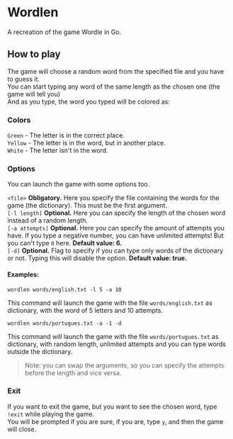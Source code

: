 # Wordlen

A recreation of the game Wordle in Go.

## How to play

The game will choose a random word from the specified file and you have to guess it. <br />
You can start typing any word of the same length as the chosen one (the game will tell you) <br />
And as you type, the word you typed will be colored as:

### Colors

`Green` - The letter is in the correct place. <br />
`Yellow` - The letter is in the word, but in another place. <br />
`White` - The letter isn't in the word. <br />

### Options

You can launch the game with some options too.

`<file>` **Obligatory.** Here you specify the file containing the words for the game (the dictionary). This must be the first argument. <br />
`[-l length]` **Optional.** Here you can specify the length of the chosen word instead of a random length. <br />
`[-a attempts]` **Optional.** Here you can specify the amount of attempts you have. If you type a negative number, you can have unlimited attempts! But you can't type `0` here. **Default value: 6.** <br />
`[-d]` **Optional.** Flag to specify if you can type only words of the dictionary or not. Typing this will disable the option. **Default value: true.** <br />

#### Examples:

```
wordlen words/english.txt -l 5 -a 10
```

This command will launch the game with the file `words/english.txt` as dictionary, with the word of 5 letters and 10 attempts.

```
wordlen words/portugues.txt -a -1 -d
```

This command will launch the game with the file `words/portugues.txt` as dictionary, with random length, unlimited attempts and you can type words outside the dictionary.

> Note: you can swap the arguments, so you can specify the attempts before the length and vice versa.

### Exit

If you want to exit the game, but you want to see the chosen word, type `!exit` while playing the game. <br />
You will be prompted if you are sure, if you are, type `y`, and then the game will close.